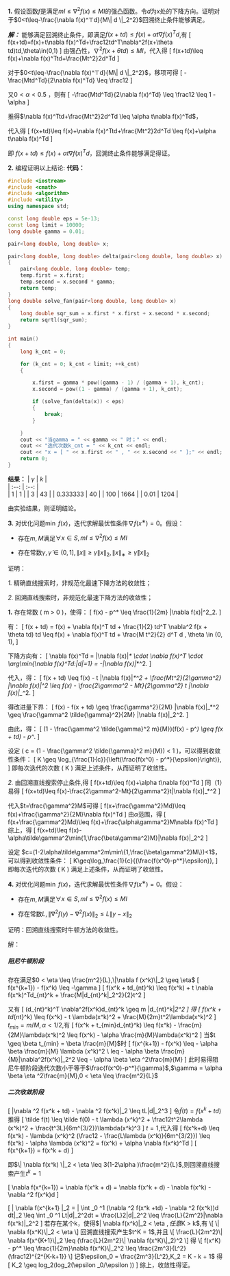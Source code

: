**1.** 
假设函数$f$是满足$mI\leq\nabla^2f(x)\leq MI$的强凸函数。令$d$为$x$处的下降方向。证明对于$0<t\leq-\frac{\nabla f(x)^⊤d}{M\| d \|_2^2}$回溯终止条件能够满足。

***解：***
能够满足回溯终止条件，即满足$f(x+td)\leq f(x)+\alpha t\nabla f(x)^Td$,有
\[
    f(x+td)=f(x)+t\nabla f(x)^Td+\frac12td^T\nabla^2f(x+\theta td)td,\theta\in(0,1)
\]
由强凸性，$\nabla^2f(x+\theta td)\leq MI$，代入得
\[
    f(x+td)\leq f(x)+\nabla f(x)^Ttd+\frac{Mt^2}2d^Td
\]

对于$0<t\leq-\frac{\nabla f(x)^⊤d}{M\| d \|_2^2}$，移项可得
\[
    -\frac{Mtd^Td}{2\nabla f(x)^Td} \leq \frac12
\]

又$0 < \alpha < 0.5$ ，则有
\[
    -\frac{Mtd^Td}{2\nabla f(x)^Td} \leq \frac12 \leq 1 - \alpha
\]

推得$\nabla f(x)^Ttd+\frac{Mt^2}2d^Td \leq \alpha t\nabla f(x)^Td$，

代入得
\[
    f(x+td)\leq f(x)+\nabla f(x)^Ttd+\frac{Mt^2}2d^Td \leq f(x)+\alpha t\nabla f(x)^Td
\]

即 $f(x+td) \leq f(x)+\alpha t\nabla f(x)^Td$，回溯终止条件能够满足得证。

**2.** 编程证明以上结论:
**代码：**
```cpp
#include <iostream>
#include <cmath>
#include <algorithm>
#include <utility>
using namespace std;

const long double eps = 5e-13;
const long limit = 10000;
long double gamma = 0.01;

pair<long double, long double> x;

pair<long double, long double> delta(pair<long double, long double> x)
{
    pair<long double, long double> temp;
    temp.first = x.first;
    temp.second = x.second * gamma;
    return temp;
}
long double solve_fan(pair<long double, long double> x)
{
    long double sqr_sum = x.first * x.first + x.second * x.second;
    return sqrtl(sqr_sum);
}
```
```cpp
int main()
{
    long k_cnt = 0;

    for (k_cnt = 0; k_cnt < limit; ++k_cnt)
    {

        x.first = gamma * pow((gamma - 1) / (gamma + 1), k_cnt);
        x.second = pow((1 - gamma) / (gamma + 1), k_cnt);

        if (solve_fan(delta(x)) < eps)
        {
            break;
        }

    }
    cout << "当gamma = " << gamma << " 时；" << endl;
    cout << "迭代次数k_cnt = " << k_cnt << endl;
    cout << "x = [ " << x.first << " , " << x.second << " ];" << endl;
    return 0;
}
```


**结果：**
| $\gamma$ | $k$ |  
| :--: | :--: |  
| 1     | 1 |
| 3     | 43 |
| 0.333333     | 40 |
| 100     | 1664 |
| 0.01     | 1204 |

由实验结果，则证明结论。

**3.** 对优化问题$\min\ f(x)$，迭代求解最优性条件$\nabla f(x^∗ )=0$。假设：

- 存在$m,M$满足$\forall x\in S,mI\leq\nabla^2f(x)\leq MI$

- 存在常数$\gamma,\tilde\gamma\in(0,1],\|x\|\geq\gamma\|x\|_2,\|x\|_∗\geq\tilde\gamma \|x\|_2$

证明：

*1.* 精确直线搜索时，非规范化最速下降方法的收敛性；

*2.* 回溯直线搜索时，非规范化最速下降方法的收敛性；





**1.** 
存在常数 \( m > 0 \)，使得：
\[
f(x) - p^* \leq \frac{1}{2m} \|\nabla f(x)\|^2_2.
\]


有：
\[
f(x + td) = f(x) + \nabla f(x)^T td + \frac{1}{2} td^T \nabla^2 f(x + \theta td) td \leq f(x) + \nabla f(x)^T td + \frac{M t^2}{2} d^T d ,  \theta \in (0, 1),
\]

下降方向有：
\[
\nabla f(x)^Td = \|\nabla f(x)\|_* \cdot \nabla f(x)^T \cdot \arg\min\{\nabla f(x)^Td:\|d\|=1\} = -\|\nabla f(x)\|_*^2.
\]

代入，得：
\[
f(x + td) \leq f(x) - t \|\nabla f(x)\|_*^2 + \frac{Mt^2}{2\gamma^2} \|\nabla f(x)\|_*^2 \leq f(x) - \frac{2\gamma^2 - Mt}{2\gamma^2} t \|\nabla f(x)\|_*^2.
\]

得改进量下界：
\[
f(x) - f(x + td) \geq \frac{\gamma^2}{2M} \|\nabla f(x)\|_*^2 \geq \frac{\gamma^2 \tilde{\gamma}^2}{2M} \|\nabla f(x)\|_2^2.
\]

由此，得：
\[
(1 - \frac{\gamma^2 \tilde{\gamma}^2 m}{M})(f(x) - p^*) \geq f(x + td) - p^*.
\]

设定 \( c = (1 - \frac{\gamma^2 \tilde{\gamma}^2 m}{M}) < 1 \)，可以得到收敛性条件：
\[
 K \geq \log_{\frac{1}{c}}{\left(\frac{f(x^0) - p^*}{\epsilon}\right)},
\]
即每次迭代的次数 \( K \) 满足上述条件，从而证明了收敛性。



*2.* 
由回溯直线搜索停止条件,得
\[
    f(x+td)\leq f(x)+\alpha t\nabla f(x)^Td
\]
同（1）易得
\[
    f(x+td)\leq f(x)-\frac{2\gamma^2-Mt}{2\gamma^2}t\|\nabla f(x)\|_*^2
\]

代入$t=\frac{\gamma^2}M$可得
\[
    f(x+\frac{\gamma^2}Md)\leq f(x)+\frac{\gamma^2}{2M}\nabla f(x)^Td
\]
由$\alpha$范围，得
\[
    f(x+\frac{\gamma^2}Md)\leq f(x)+\frac{\alpha\gamma^2}M\nabla f(x)^Td
\]
综上，得
\[
    f(x+td)\leq f(x)-\alpha\tilde\gamma^2\min\{1,\frac{\beta\gamma^2}M\}\|\nabla f(x)\|_2^2
\]

设定 $c=(1-2\alpha\tilde\gamma^2m\min\{1,\frac{\beta\gamma^2}M\})<1$，可以得到收敛性条件：
\[
 K\geq\log_\frac{1}{c}{(\frac{f(x^0)-p^*}\epsilon)},
\]
即每次迭代的次数 \( K \) 满足上述条件，从而证明了收敛性。



**4.** 对优化问题$\min\ f(x)$，迭代求解最优性条件$\nabla f(x^∗ )=0$。假设：

- 存在$m,M$满足$\forall x\in S,mI\leq\nabla^2f(x)\leq MI$

- 存在常数$L,\|\nabla^2f(y)-\nabla^2f(x)\|_2\leq L\|y-x\|_2$

证明：回溯直线搜索时牛顿方法的收敛性。

解：

##### 阻尼牛顿阶段

存在满足$0 < \eta \leq \frac{m^2}{L},\|\nabla f (x^k)\|_2 \geq \eta$
\[
    f(x^{k+1}) - f(x^k) \leq -\gamma
\]
\[
    f(x^k + td_{nt}^k)  \leq f(x^k) + t \nabla f(x^k)^Td_{nt}^k + \frac{M\|d_{nt}^k\|_2^2}{2}t^2
\]

又有
\[
    (d_{nt}^k)^T \nabla^2f(x^k)d_{nt}^k \geq m \|d_{nt}^k\|_2^2
\]
得
\[
    f(x^k + td_{nt}^k)  \leq f(x^k) - t \lambda(x^k)^2 + \frac{M}{2m}t^2\lambda(x^k)^2
\]
$t_{min} = m/M,\alpha < 1/2$,有
\[
    f(x^k + t_{min}d_{nt}^k)  \leq f(x^k) - \frac{m}{2M}\lambda(x^k)^2 \leq f(x^k) - \alpha \frac{m}{M}\lambda(x^k)^2
\]
当$t \geq \beta t_{min} = \beta \frac{m}{M}$时
\[
    f(x^{k+1}) - f(x^k) \leq - \alpha \beta \frac{m}{M} \lambda (x^k)^2 \ leq - \alpha \beta \frac{m}{M}\|\nabla^2f(x^k)\|_2^2 \leq - \alpha \beta \eta ^2\frac{m}{M}
\]
此时易得阻尼牛顿阶段迭代次数小于等于$\frac{f(x^0)-p^*}{\gamma}$,$\gamma = \alpha \beta \eta ^2\frac{m}{M},0 < \eta \leq \frac{m^2}{L}$



##### 二次收敛阶段

\[
    \|\nabla ^2 f(x^k + td) - \nabla ^2 f(x^k)\|_2 \leq tL\|d\|_2^3
\]
令$\tilde f(t) = f(x^k + td)$
推得
\[
    \tilde f(t) \leq \tilde f(0) - t \lambda (x^k)^2 + \frac12t^2\lambda (x^k)^2 + \frac{t^3L}{6m^{3/2}}\lambda(x^k)^3
\]
$t=1$,代入得 
\[
    f(x^k+d) \leq f(x^k) - \lambda (x^k)^2 (\frac12 - \frac{L\lambda (x^k)}{6m^{3/2}}) \leq f(x^k) - \alpha \lambda (x^k)^2 = f(x^k) + \alpha \nabla f(x^k)^Td
\]
\[
    f(x^{k+1}) = f(x^k + d)
\]

即$\| \nabla f(x^k)  \|_2 < \eta \leq 3(1-2\alpha )\frac{m^2}{L}$,则回溯直线搜索产生$t^k =1$

\[
    \nabla f(x^{k+1}) = \nabla f(x^k + d) = \nabla f(x^k + d) - \nabla f(x^k) - \nabla ^2 f(x^k)d
\]

\[
    \| \nabla f(x^{k+1} \|_2 = \| \int _0 ^1 (\nabla ^2 f(x^k +td) - \nabla ^2 f(x^k))d dt\|_2 \leq \int _0 ^1 Lt\|d\|_2^2dt = \frac{L}2\|d\|_2^2 \leq \frac{L}{2m^2}\|\nabla f(x^k)\|_2^2
\]
若存在某个k，使得$\| \nabla f(x^k)\|_2 < \eta $,任意$K > k$,有
\[
    \| \nabla f(x^K)\|_2 < \eta
\]
回溯直线搜索产生$t^K = 1$,并且
\[
    \frac{L}{2m^2}\| \nabla f(x^{K+1}\|_2 \leq (\frac{L}{2m^2}\| \nabla f(x^K)\|_2)^2
\]
得
\[
    f(x^K) - p^* \leq \frac{1}{2m}\nabla f(x^K)\|_2^2 \leq \frac{2m^3}{L^2}(\frac12)^{2^{K-k+1}}
\]
记$\epsilon_0 = \frac{2m^3}{L^2},K_2 = K - k + 1$
得
\[
    K_2 \geq log_2(log_2(\epsilon _0/\epsilon ))
\]
综上，收敛性得证。